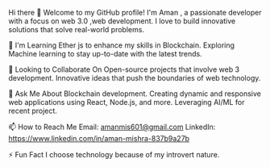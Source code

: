 Hi there 👋
Welcome to my GitHub profile! I'm  Aman , a passionate  developer with a focus on web 3.0 ,web development. I love to build innovative solutions that solve real-world problems.



🌱  I'm Learning
Ether js to enhance my skills in Blockchain.
Exploring Machine learning to stay up-to-date with the latest trends.


👯 Looking to Collaborate On
Open-source projects that involve web 3 development.
Innovative ideas that push the boundaries of web technology.

💬 Ask Me About
Blockchain development.
Creating dynamic and responsive web applications using React, Node.js, and more.
Leveraging AI/ML for recent project.

📫 How to Reach Me
Email: amanmis601@gmail.com
LinkedIn: https://www.linkedin.com/in/aman-mishra-837b9a27b


⚡ Fun Fact
I choose technology because of my introvert nature.
